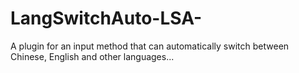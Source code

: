 # LangSwitchAuto-LSA-
A plugin for an input method that can automatically switch between Chinese, English and other languages...
